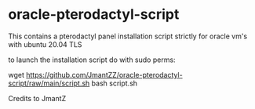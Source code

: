 # oracle-pterodactyl-script
This contains a pterodactyl panel installation script strictly for oracle vm's with ubuntu 20.04 TLS

to launch the installation script do with sudo perms:

wget https://github.com/JmantZZ/oracle-pterodactyl-script/raw/main/script.sh
bash script.sh

Credits to JmantZ
